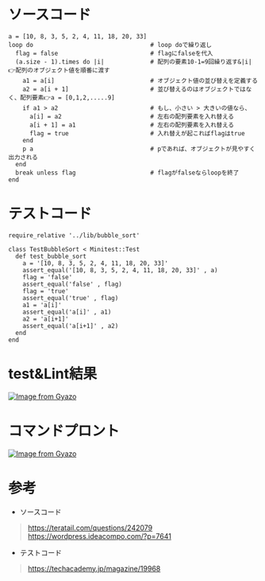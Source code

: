 # ソースコード
```
a = [10, 8, 3, 5, 2, 4, 11, 18, 20, 33]
loop do                                 # loop doで繰り返し
  flag = false                          # flagにfalseを代入
  (a.size - 1).times do |i|             # 配列の要素10-1=9回繰り返す&|i|👉配列のオブジェクト値を順番に渡す
    a1 = a[i]                           # オブジェクト値の並び替えを定義する
    a2 = a[i + 1]                       # 並び替えるのはオブジェクトではなく、配列要素👉a = [0,1,2,.....9]
    if a1 > a2                          # もし、小さい > 大きいの値なら、
      a[i] = a2                         # 左右の配列要素を入れ替える 
      a[i + 1] = a1                     # 左右の配列要素を入れ替える
      flag = true                       # 入れ替えが起こればflagはtrue
    end
    p a                                 # pであれば、オブジェクトが見やすく出力される
  end
  break unless flag                     # flagがfalseならloopを終了
end
```


# テストコード
```require 'minitest/autorun'
require_relative '../lib/bubble_sort'

class TestBubbleSort < Minitest::Test
  def test_bubble_sort
    a = '[10, 8, 3, 5, 2, 4, 11, 18, 20, 33]'
    assert_equal('[10, 8, 3, 5, 2, 4, 11, 18, 20, 33]' , a)
    flag = 'false'
    assert_equal('false' , flag)
    flag = 'true'
    assert_equal('true' , flag)
    a1 = 'a[i]'
    assert_equal('a[i]' , a1)
    a2 = 'a[i+1]'
    assert_equal('a[i+1]' , a2)
  end
end
```


# test&Lint結果
[![Image from Gyazo](https://i.gyazo.com/a3bc365f1e1aba0afc50db04876449b9.png)](https://gyazo.com/a3bc365f1e1aba0afc50db04876449b9)



# コマンドプロント
[![Image from Gyazo](https://i.gyazo.com/a5f1a4407b33e2753650ad432c3c169a.png)](https://gyazo.com/a5f1a4407b33e2753650ad432c3c169a)

# 参考
- ソースコード
> https://teratail.com/questions/242079
> https://wordpress.ideacompo.com/?p=7641

- テストコード
> https://techacademy.jp/magazine/19968




